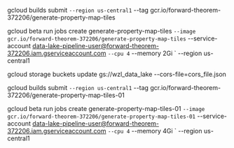gcloud builds submit `
  --region us-central1 `
  --tag gcr.io/forward-theorem-372206/generate-property-map-tiles

gcloud beta run jobs create generate-property-map-tiles `
  --image gcr.io/forward-theorem-372206/generate-property-map-tiles `
  --service-account data-lake-pipeline-user@forward-theorem-372206.iam.gserviceaccount.com `
  --cpu 4 `
  --memory 2Gi `
  --region us-central1

gcloud storage buckets update gs://wzl_data_lake --cors-file=cors_file.json

gcloud builds submit `
  --region us-central1 `
  --tag gcr.io/forward-theorem-372206/generate-property-map-tiles-01

gcloud beta run jobs create generate-property-map-tiles-01 `
  --image gcr.io/forward-theorem-372206/generate-property-map-tiles-01 `
  --service-account data-lake-pipeline-user@forward-theorem-372206.iam.gserviceaccount.com `
  --cpu 4 `
  --memory 4Gi `
  --region us-central1